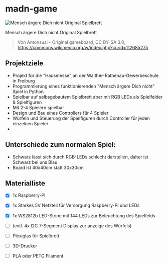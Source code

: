 # madn-game

![Mensch ärgere Dich nicht Original Spielbrett](720px-Mensch_ärgere_dich_nicht_4.svg.png)

Mensch ärgere Dich nicht Original Spielbrett 
> Von Antonsusi - Original gameboard, CC BY-SA 3.0, https://commons.wikimedia.org/w/index.php?curid=112685275

## Projektziele
  * Projekt für die "Hausmesse" an der Walther-Rathenau-Gewerbeschule in Freiburg
  * Programmierung eines funktionierenden "Mensch ärgere Dich nicht" Spiel in Python
  * Spielbar auf selbsgebautem Spielbrett aber mit RGB LEDs als Spielfelder & Spielfiguren
  * Mit 2-4 Spielern spielbar
  * Design und Bau eines Controllers für 4 Spieler
  * Würfeln und Steuerung der Spielfiguren durch Controller für jeden einzelnen Spieler
  * 

## Unterschiede zum normalen Spiel:
  *  Schwarz lässt sich durch RGB-LEDs schlecht darstellen, daher ist Schwarz bei uns Blau
  *  Board ist 40x40cm statt 30x30cm

## Materialliste
- [x] 1x Raspberry-PI
- [x] 1x Starkes 5V Netzteil für Versorgung Raspberry-PI und LEDs
- [x] 1x WS2812b LED-Stripe mit 144 LEDs zur Beleuchtung des Spielfelds
- [ ] (evtl. 4x I2C 7-Segment Display zur anzeige des Würfels)
- [ ] Plexiglas für Spielbrett
- [ ] 3D-Drucker
- [ ] PLA oder PETG Filament



